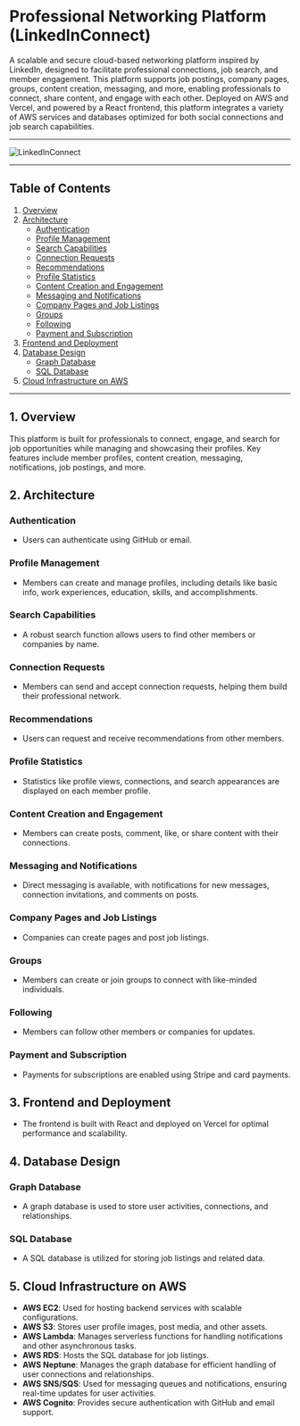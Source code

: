 # Professional Networking Platform (LinkedInConnect)

A scalable and secure cloud-based networking platform inspired by LinkedIn, designed to facilitate professional connections, job search, and member engagement. This platform supports job postings, company pages, groups, content creation, messaging, and more, enabling professionals to connect, share content, and engage with each other. Deployed on AWS and Vercel, and powered by a React frontend, this platform integrates a variety of AWS services and databases optimized for both social connections and job search capabilities.

---
![LinkedInConnect](https://github.com/user-attachments/assets/e0b8d3f8-4c1a-47a0-9a88-6c80d397550b)

---

## Table of Contents

1. [Overview](#overview)
2. [Architecture](#architecture)
   - [Authentication](#authentication)
   - [Profile Management](#profile-management)
   - [Search Capabilities](#search-capabilities)
   - [Connection Requests](#connection-requests)
   - [Recommendations](#recommendations)
   - [Profile Statistics](#profile-statistics)
   - [Content Creation and Engagement](#content-creation-and-engagement)
   - [Messaging and Notifications](#messaging-and-notifications)
   - [Company Pages and Job Listings](#company-pages-and-job-listings)
   - [Groups](#groups)
   - [Following](#following)
   - [Payment and Subscription](#payment-and-subscription)
3. [Frontend and Deployment](#frontend-and-deployment)
4. [Database Design](#database-design)
   - [Graph Database](#graph-database)
   - [SQL Database](#sql-database)
5. [Cloud Infrastructure on AWS](#cloud-infrastructure-on-aws)

---

## 1. Overview

This platform is built for professionals to connect, engage, and search for job opportunities while managing and showcasing their profiles. Key features include member profiles, content creation, messaging, notifications, job postings, and more.

## 2. Architecture

### Authentication
- Users can authenticate using GitHub or email.

### Profile Management
- Members can create and manage profiles, including details like basic info, work experiences, education, skills, and accomplishments.

### Search Capabilities
- A robust search function allows users to find other members or companies by name.

### Connection Requests
- Members can send and accept connection requests, helping them build their professional network.

### Recommendations
- Users can request and receive recommendations from other members.

### Profile Statistics
- Statistics like profile views, connections, and search appearances are displayed on each member profile.

### Content Creation and Engagement
- Members can create posts, comment, like, or share content with their connections.

### Messaging and Notifications
- Direct messaging is available, with notifications for new messages, connection invitations, and comments on posts.

### Company Pages and Job Listings
- Companies can create pages and post job listings.

### Groups
- Members can create or join groups to connect with like-minded individuals.

### Following
- Members can follow other members or companies for updates.

### Payment and Subscription
- Payments for subscriptions are enabled using Stripe and card payments.

## 3. Frontend and Deployment
- The frontend is built with React and deployed on Vercel for optimal performance and scalability.

## 4. Database Design

### Graph Database
- A graph database is used to store user activities, connections, and relationships.

### SQL Database
- A SQL database is utilized for storing job listings and related data.

## 5. Cloud Infrastructure on AWS
- **AWS EC2**: Used for hosting backend services with scalable configurations.
- **AWS S3**: Stores user profile images, post media, and other assets.
- **AWS Lambda**: Manages serverless functions for handling notifications and other asynchronous tasks.
- **AWS RDS**: Hosts the SQL database for job listings.
- **AWS Neptune**: Manages the graph database for efficient handling of user connections and relationships.
- **AWS SNS/SQS**: Used for messaging queues and notifications, ensuring real-time updates for user activities.
- **AWS Cognito**: Provides secure authentication with GitHub and email support.
